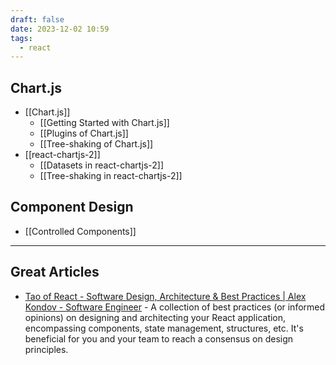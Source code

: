 ```yaml
---
draft: false
date: 2023-12-02 10:59
tags:
  - react
---
```


## Chart.js
- [[Chart.js]]
	- [[Getting Started with Chart.js]]
	- [[Plugins of Chart.js]]
	- [[Tree-shaking of Chart.js]]
- [[react-chartjs-2]]
	- [[Datasets in react-chartjs-2]]
	- [[Tree-shaking in react-chartjs-2]]

## Component Design
- [[Controlled Components]]

---

## Great Articles
- [Tao of React - Software Design, Architecture & Best Practices | Alex Kondov - Software Engineer](https://alexkondov.com/tao-of-react/) - A collection of best practices (or informed opinions) on designing and architecting your React application, encompassing components, state management, structures, etc. It's beneficial for you and your team to reach a consensus on design principles.

